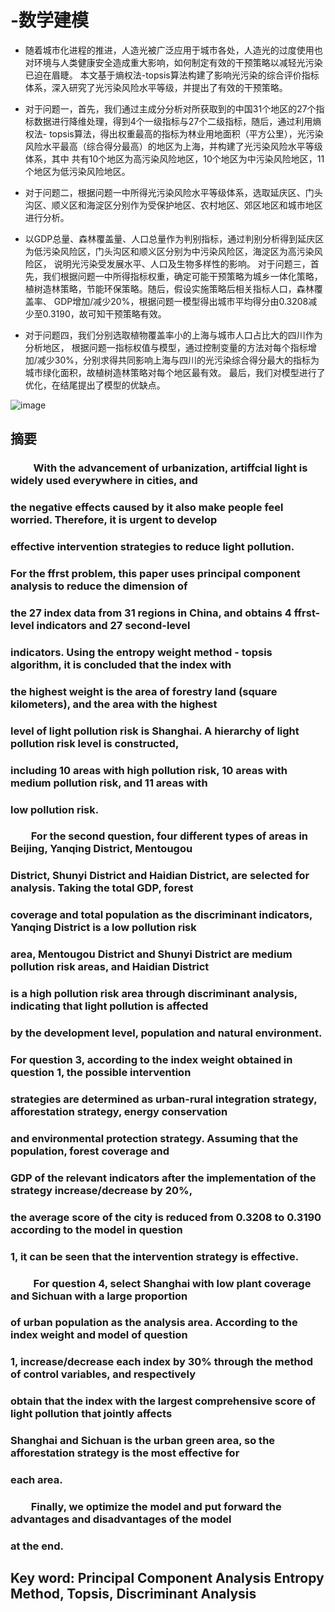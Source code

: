# -数学建模

+ 随着城市化进程的推进，人造光被广泛应用于城市各处，人造光的过度使用也对环境与人类健康安全造成重大影响，如何制定有效的干预策略以减轻光污染已迫在眉睫。
本文基于熵权法-topsis算法构建了影响光污染的综合评价指标体系，深入研究了光污染风险水平等级，并提出了有效的干预策略。

+ 对于问题一，首先，我们通过主成分分析对所获取到的中国31个地区的27个指标数据进行降维处理，得到4个一级指标与27个二级指标，随后，通过利用熵权法-
topsis算法，得出权重最高的指标为林业用地面积（平方公里），光污染风险水平最高（综合得分最高）的地区为上海，并构建了光污染风险水平等级体系，其中
共有10个地区为高污染风险地区，10个地区为中污染风险地区，11个地区为低污染风险地区。

+ 对于问题二，根据问题一中所得光污染风险水平等级体系，选取延庆区、门头沟区、顺义区和海淀区分别作为受保护地区、农村地区、郊区地区和城市地区进行分析。

+ 以GDP总量、森林覆盖量、人口总量作为判别指标，通过判别分析得到延庆区为低污染风险区，门头沟区和顺义区分别为中污染风险区，海淀区为高污染风险区，
说明光污染受发展水平、人口及生物多样性的影响。
对于问题三，首先，我们根据问题一中所得指标权重，确定可能干预策略为城乡一体化策略，植树造林策略，节能环保策略。随后，假设实施策略后相关指标人口，森林覆盖率、
GDP增加/减少20%，根据问题一模型得出城市平均得分由0.3208减少至0.3190，故可知干预策略有效。

+ 对于问题四，我们分别选取植物覆盖率小的上海与城市人口占比大的四川作为分析地区，
根据问题一指标权值与模型，通过控制变量的方法对每个指标增加/减少30%，分别求得共同影响上海与四川的光污染综合得分最大的指标为城市绿化面积，故植树造林策略对每个地区最有效。
最后，我们对模型进行了优化，在结尾提出了模型的优缺点。

![image](https://user-images.githubusercontent.com/83958152/226164186-d3fe61ef-5a9f-46c4-ac12-73b4206b4156.png)

## 摘要

###  &emsp;&emsp; With the advancement of urbanization, artiffcial light is widely used everywhere in cities, and
### the negative effects caused by it also make people feel worried. Therefore, it is urgent to develop
### effective intervention strategies to reduce light pollution.
### For the ffrst problem, this paper uses principal component analysis to reduce the dimension of
### the 27 index data from 31 regions in China, and obtains 4 ffrst-level indicators and 27 second-level
### indicators. Using the entropy weight method - topsis algorithm, it is concluded that the index with
### the highest weight is the area of forestry land (square kilometers), and the area with the highest
### level of light pollution risk is Shanghai. A hierarchy of light pollution risk level is constructed,
### including 10 areas with high pollution risk, 10 areas with medium pollution risk, and 11 areas with
### low pollution risk.
### &emsp;&emsp;For the second question, four different types of areas in Beijing, Yanqing District, Mentougou
### District, Shunyi District and Haidian District, are selected for analysis. Taking the total GDP, forest
### coverage and total population as the discriminant indicators, Yanqing District is a low pollution risk
### area, Mentougou District and Shunyi District are medium pollution risk areas, and Haidian District
### is a high pollution risk area through discriminant analysis, indicating that light pollution is affected
### by the development level, population and natural environment.
### For question 3, according to the index weight obtained in question 1, the possible intervention
### strategies are determined as urban-rural integration strategy, afforestation strategy, energy conservation
### and environmental protection strategy. Assuming that the population, forest coverage and
### GDP of the relevant indicators after the implementation of the strategy increase/decrease by 20%,
### the average score of the city is reduced from 0.3208 to 0.3190 according to the model in question
### 1, it can be seen that the intervention strategy is effective.
###  &emsp;&emsp; For question 4, select Shanghai with low plant coverage and Sichuan with a large proportion
### of urban population as the analysis area. According to the index weight and model of question
### 1, increase/decrease each index by 30% through the method of control variables, and respectively
### obtain that the index with the largest comprehensive score of light pollution that jointly affects
### Shanghai and Sichuan is the urban green area, so the afforestation strategy is the most effective for
### each area.
### &emsp;&emsp;Finally, we optimize the model and put forward the advantages and disadvantages of the model
### at the end.


## Key word: Principal Component Analysis Entropy Method, Topsis, Discriminant Analysis
